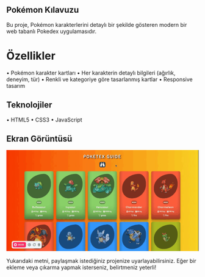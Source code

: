 ## Pokémon Kılavuzu

Bu proje, Pokémon karakterlerini detaylı bir şekilde gösteren modern bir web tabanlı Pokedex uygulamasıdır.

# Özellikler

• Pokémon karakter kartları
• Her karakterin detaylı bilgileri (ağırlık, deneyim, tür)
• Renkli ve kategoriye göre tasarlanmış kartlar
• Responsive tasarım

## Teknolojiler

• HTML5
• CSS3
• JavaScript

## Ekran Görüntüsü

![](./record.gif)

Yukarıdaki metni, paylaşmak istediğiniz projenize uyarlayabilirsiniz. Eğer bir ekleme veya çıkarma yapmak isterseniz, belirtmeniz yeterli!
